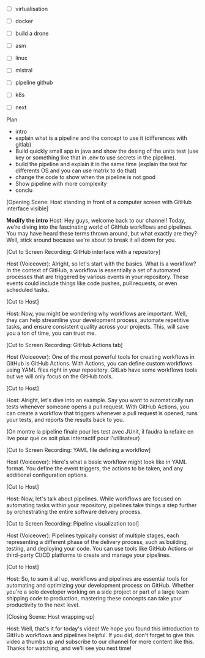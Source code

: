- [ ] virtualisation
- [ ] docker
- [ ] build a drone
- [ ] asm
- [ ] linux
- [ ] mistral
- [ ] pipeline github
- [ ] k8s
- [ ] next


Plan

- intro
- explain what is a pipeline and the concept to use it (differences with gitlab)
- Build quickly small app in java and show the desing of the units test (use key or something like that in .env to use secrets in the pipeline).
- build the pipeline and explain it in the same time (explain the test for differents OS and you can use matrix to do that)
- change the code to show when the pipeline is not good
- Show pipeline with more complexity
- conclu


[Opening Scene: Host standing in front of a computer screen with GitHub interface visible]

**Modify the intro**
Host: Hey guys, welcome back to our channel! Today, we're diving into the fascinating world of GitHub workflows and pipelines. You may have heard these terms thrown around, but what exactly are they? Well, stick around because we're about to break it all down for you.

[Cut to Screen Recording: GitHub interface with a repository]

Host (Voiceover): Alright, so let's start with the basics. What is a workflow? In the context of GitHub, a workflow is essentially a set of automated processes that are triggered by various events in your repository. These events could include things like code pushes, pull requests, or even scheduled tasks.

[Cut to Host]

Host: Now, you might be wondering why workflows are important. Well, they can help streamline your development process, automate repetitive tasks, and ensure consistent quality across your projects. This, will save you a ton of time, you can trust me.

[Cut to Screen Recording: GitHub Actions tab]

Host (Voiceover): One of the most powerful tools for creating workflows in GitHub is GitHub Actions. With Actions, you can define custom workflows using YAML files right in your repository.
GitLab have some workflows tools but we will only focus on the GitHub tools.

[Cut to Host]

Host: Alright, let's dive into an example. Say you want to automatically run tests whenever someone opens a pull request. With GitHub Actions, you can create a workflow that triggers whenever a pull request is opened, runs your tests, and reports the results back to you.

(On montre la pipeline finale pour les test avec JUnit, il faudra la refaire en live pour que ce soit plus interractif pour l'utilisateur)

[Cut to Screen Recording: YAML file defining a workflow]

Host (Voiceover): Here's what a basic workflow might look like in YAML format. You define the event triggers, the actions to be taken, and any additional configuration options.


[Cut to Host]

Host: Now, let's talk about pipelines. While workflows are focused on automating tasks within your repository, pipelines take things a step further by orchestrating the entire software delivery process.

[Cut to Screen Recording: Pipeline visualization tool]

Host (Voiceover): Pipelines typically consist of multiple stages, each representing a different phase of the delivery process, such as building, testing, and deploying your code. You can use tools like GitHub Actions or third-party CI/CD platforms to create and manage your pipelines.

[Cut to Host]

Host: So, to sum it all up, workflows and pipelines are essential tools for automating and optimizing your development process on GitHub. Whether you're a solo developer working on a side project or part of a large team shipping code to production, mastering these concepts can take your productivity to the next level.

[Closing Scene: Host wrapping up]

Host: Well, that's it for today's video! We hope you found this introduction to GitHub workflows and pipelines helpful. If you did, don't forget to give this video a thumbs up and subscribe to our channel for more content like this. Thanks for watching, and we'll see you next time!
